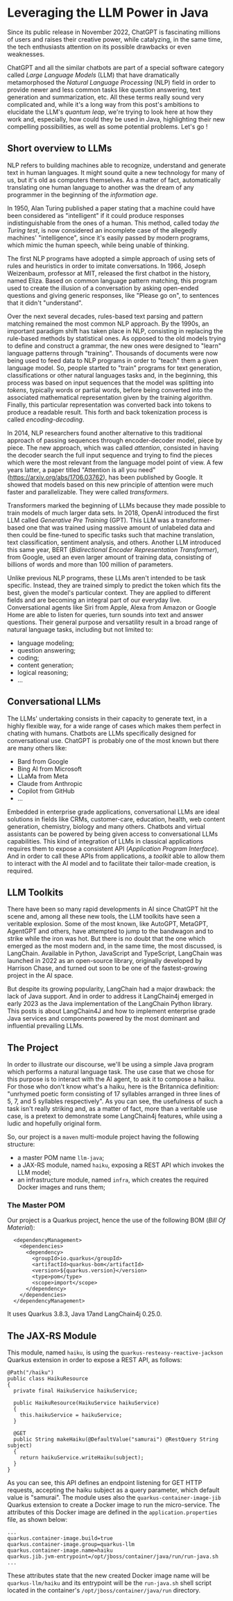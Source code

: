 # Leveraging the LLM Power in Java

Since its public release in November 2022, ChatGPT is fascinating millions of users and raises their creative power, while
catalyzing, in the same time, the tech enthusiasts attention on its possible drawbacks or even weaknesses.

ChatGPT and all the similar chatbots are part of a special software category called *Large Language Models* (LLM) that 
have dramatically metamorphosed the *Natural Language Processing* (NLP) field in order to provide newer and less common 
tasks like question answering, text generation and summarization, etc. All these terms really sound very complicated and, 
while it's a long way from this post's ambitions to elucidate the LLM's *quantum leap*, we're trying to look here at how 
they work and, especially, how could they be used in Java, highlighting their new compelling possibilities, as well as
some potential problems. Let's go !

## Short overview to LLMs

NLP refers to building machines able to recognize, understand and generate text in human languages. It might sound quite
a new technology for many of us, but it's old as computers themselves. As a matter of fact, automatically translating one
human language to another was the dream of any programmer in the beginning of the *information age*. 

In 1950, Alan Turing published a paper stating that a machine could have been considered as "intelligent" if it could 
produce responses indistinguishable from the ones of a human. This method, called today *the Turing test*, is now 
considered an incomplete case of the allegedly machines' "intelligence", since it's easily passed by modern programs, 
which mimic the human speech, while being unable of thinking.

The first NLP programs have adopted a simple approach of using sets of rules and heuristics in order to imitate conversations.
In 1966, Joseph Weizenbaum, professor at MIT, released the first chatbot in the history, named Eliza. Based on common
language pattern matching, this program used to create the illusion of a conversation by asking open-ended questions and
giving generic responses, like "Please go on", to sentences that it didn't "understand". 

Over the next several decades, rules-based text parsing and pattern matching remained the most common NLP approach. By the
1990s, an important paradigm shift has taken place in NLP, consisting in replacing the rule-based methods by statistical 
ones. As opposed to the old models trying to define and construct a grammar, the new ones were designed to "learn" language 
patterns through "training". Thousands of documents were now being used to feed data to NLP programs in order to "teach"
them a given language model. So, people started to "train" programs for text generation, classifications or other natural
languages tasks and, in the beginning, this process was based on input sequences that the model was splitting into *tokens*,
typically words or partial words, before being converted into the associated mathematical representation given by the 
training algorithm. Finally, this particular representation was converted back into tokens to produce a readable result. This
forth and back tokenization process is called *encoding-decoding*.

In 2014, NLP researchers found another alternative to this traditional approach of passing sequences through encoder-decoder
model, piece by piece. The new approach, which was called *attention*, consisted in having the decoder search the full input
sequence and trying to find the pieces which were the most relevant from the language model point of view. A few years latter,
a paper titled "Attention is all you need" (https://arxiv.org/abs/1706.03762), has been published by Google. It showed that 
models based on this new principle of attention were much faster and parallelizable. They were called *transformers*.

Transformers marked the beginning of LLMs because they made possible to train models of much larger data sets. In 2018, OpenAI
introduced the first LLM called *Generative Pre Training* (GPT). This LLM was a transformer-based one that was trained using
massive amount of unlabeled data and then could be fine-tuned to specific tasks such that machine translation, text 
classification, sentiment analysis, and others. Another LLM introduced this same year, BERT (*Bidirectional Encoder 
Representation Transformer*), from Google, used an even larger amount of training data, consisting of billions of words and 
more than 100 million of parameters.

Unlike previous NLP programs, these LLMs aren't intended to be task specific. Instead, they are trained simply to predict the
token which fits the best, given the model's particular context. They are applied to different fields and are becoming an
integral part of our everyday live. Conversational agents like Siri from Apple, Alexa from Amazon or Google Home are able to
listen for queries, turn sounds into text and answer questions. Their general purpose and versatility result in a broad range
of natural language tasks, including but not limited to:
  - language modeling;
  - question answering;
  - coding;
  - content generation;
  - logical reasoning;
  - ...

## Conversational LLMs

The LLMs' undertaking consists in their capacity to generate text, in a highly flexible way, for a wide range of cases 
which makes them perfect in chating with humans. Chatbots are LLMs specifically designed for conversational use. ChatGPT
is probably one of the most known but there are many others like:
  - Bard from Google
  - Bing AI from Microsoft
  - LLaMa from Meta
  - Claude from Anthropic
  - Copilot from GitHub
  - ...

Embedded in enterprise grade applications, conversational LLMs are ideal solutions in fields like CRMs, customer-care, 
education, health, web content generation, chemistry, biology and many others. Chatbots and virtual assistants can be powered
by being given access to conversational LLMs capabilities. This kind of integration of LLMs in classical applications
requires them to expose a consistent API (*Application Program Interface*). And in order to call these APIs from applications,
a *toolkit* able to allow them to interact with the AI model and to facilitate their tailor-made creation, is required.

## LLM Toolkits

There have been so many rapid developments in AI since ChatGPT hit the scene and, among all these new tools, the LLM 
toolkits have seen a veritable explosion. Some of the most known, like AutoGPT, MetaGPT, AgentGPT and others, have 
attempted to jump to the bandwagon and to strike while the iron was hot. But there is no doubt that the one which emerged
as the most modern and, in the same time, the most discussed, is LangChain. Available in Python, JavaScript and TypeScript,
LangChain was launched in 2022 as an open-source library, originally developed by Harrison Chase, and turned out soon to 
be one of the fastest-growing project in the AI space.

But despite its growing popularity, LangChain had a major drawback: the lack of Java support. And in order to address it 
LangChain4j emerged in early 2023 as the Java implementation of the LangChain Python library. This posts is about LangChain4J
and how to implement enterprise grade Java services and components powered by the most dominant and influential prevailing 
LLMs.

## The Project

In order to illustrate our discourse, we'll be using a simple Java program which performs a natural language task. The use
case that we chose for this purpose is to interact with the AI agent, to ask it to compose a haiku. For those who don't 
know what's a haiku, here is the Britannica definition: "unrhymed poetic form consisting of 17 syllables arranged in three
lines of 5, 7, and 5 syllables respectively". As you can see, the usefulness of such a task isn't really striking and, 
as a matter of fact, more than a veritable use case, is a pretext to demonstrate some LangChain4j features, while using a
ludic and hopefully original form. 

So, our project is a `maven` multi-module project having the following structure:

  - a master POM name `llm-java`;
  - a JAX-RS module, named `haiku`, exposing a REST API which invokes the LLM model;
  - an infrastructure module, named `infra`, which creates the required Docker images and runs them;

### The Master POM

Our project is a Quarkus project, hence the use of the following BOM (*Bill Of Material*):

      <dependencyManagement>
        <dependencies>
          <dependency>
            <groupId>io.quarkus</groupId>
            <artifactId>quarkus-bom</artifactId>
            <version>${quarkus.version}</version>
            <type>pom</type>
            <scope>import</scope>
          </dependency>
        </dependencies>
      </dependencyManagement>

It uses Quarkus 3.8.3, Java 17and LangChain4j 0.25.0.

## The JAX-RS Module

This module, named `haiku`, is using the `quarkus-resteasy-reactive-jackson` Quarkus extension in order to expose a REST
API, as follows:

    @Path("/haiku")
    public class HaikuResource
    {
      private final HaikuService haikuService;

      public HaikuResource(HaikuService haikuService)
      {
        this.haikuService = haikuService;
      }

      @GET
      public String makeHaiku(@DefaultValue("samurai") @RestQuery String subject)
      {
        return haikuService.writeHaiku(subject);
      }
    }

As you can see, this API defines an endpoint listening for GET HTTP requests, accepting the haiku subject as a query 
parameter, which default value is "samurai". The module uses also the `quarkus-container-image-jib` Quarkus extension
to create a Docker image to run the micro-service. The attributes of this Docker image are defined in the 
`application.properties` file, as shown below:

    ...
    quarkus.container-image.build=true
    quarkus.container-image.group=quarkus-llm
    quarkus.container-image.name=haiku
    quarkus.jib.jvm-entrypoint=/opt/jboss/container/java/run/run-java.sh
    ...

These attributes state that the new created Docker image name will be `quarkus-llm/haiku` and its entrypoint will be the
`run-java.sh` shell script located in the container's `/opt/jboss/container/java/run` directory.